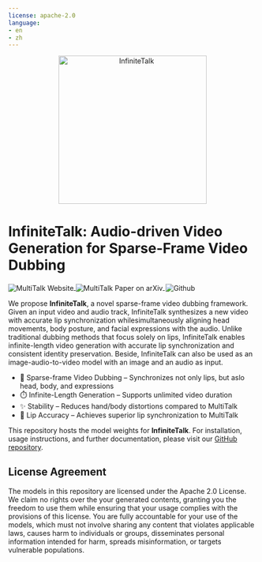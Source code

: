 ```yaml
---
license: apache-2.0
language:
- en
- zh
---
```



<p align="center">
  <img src="assets/logo2.jpg" alt="InfiniteTalk" width="300"/>
</p>

# InfiniteTalk: Audio-driven Video Generation for Sparse-Frame Video Dubbing

<p align="left">
  <a href="">
    <img
      src="https://img.shields.io/badge/MultiTalk-Website-0A66C2?logo=safari&logoColor=white" style="display: inline-block; vertical-align: middle;"
      alt="MultiTalk Website"
    />
  </a>
  <a href="">
    <img
      src="https://img.shields.io/badge/MultiTalk-Paper-red?logo=arxiv&logoColor=red" style="display: inline-block; vertical-align: middle;"
      alt="MultiTalk Paper on arXiv"
    />
  </a>
  <a href="https://github.com/MeiGen-AI/InfiniteTalk" target="_blank" style="margin: 2px;">
      <img 
        alt="Github" src="https://img.shields.io/badge/MultiTalk-Codebase-536af5?color=536af5&logo=github" style="display: inline-block; vertical-align: middle;"
        alt="MultiTalk Codebase"
      />
  </a>
  
</p>



We propose **InfiniteTalk**​​, a novel sparse-frame video dubbing framework. Given an input video and audio track, InfiniteTalk synthesizes a new video with ​​accurate lip synchronization​​ while ​​simultaneously aligning head movements, body posture, and facial expressions​​ with the audio. Unlike traditional dubbing methods that focus solely on lips, InfiniteTalk enables ​​infinite-length video generation​​ with accurate lip synchronization and consistent identity preservation. Beside, InfiniteTalk can also be used as an image-audio-to-video model with an image and an audio as input. 
- 💬 ​​Sparse-frame Video Dubbing​​ – Synchronizes not only lips, but aslo head, body, and expressions
- ⏱️ ​​Infinite-Length Generation​​ – Supports unlimited video duration
- ✨ ​​Stability​​ – Reduces hand/body distortions compared to MultiTalk
- 🚀 ​​Lip Accuracy​​ – Achieves superior lip synchronization to MultiTalk

This repository hosts the model weights for **InfiniteTalk**. For installation, usage instructions, and further documentation, please visit our [GitHub repository](https://github.com/MeiGen-AI/InfiniteTalk).



## License Agreement
The models in this repository are licensed under the Apache 2.0 License. We claim no rights over the your generated contents, granting you the freedom to use them while ensuring that your usage complies with the provisions of this license. You are fully accountable for your use of the models, which must not involve sharing any content that violates applicable laws, causes harm to individuals or groups, disseminates personal information intended for harm, spreads misinformation, or targets vulnerable populations. 
